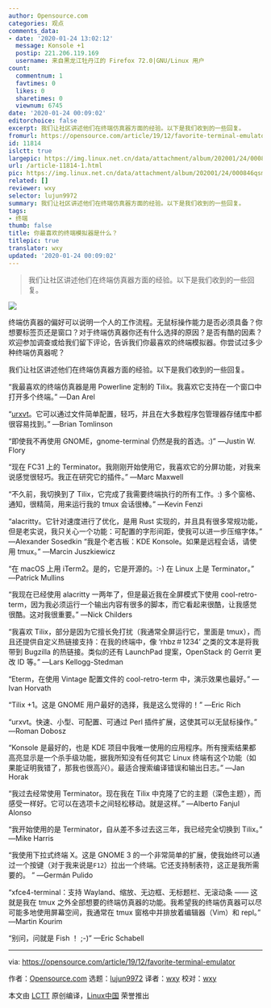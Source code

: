 ```yaml
---
author: Opensource.com
categories: 观点
comments_data:
- date: '2020-01-24 13:02:12'
  message: Konsole +1
  postip: 221.206.119.169
  username: 来自黑龙江牡丹江的 Firefox 72.0|GNU/Linux 用户
count:
  commentnum: 1
  favtimes: 0
  likes: 0
  sharetimes: 0
  viewnum: 6745
date: '2020-01-24 00:09:02'
editorchoice: false
excerpt: 我们让社区讲述他们在终端仿真器方面的经验。以下是我们收到的一些回复。
fromurl: https://opensource.com/article/19/12/favorite-terminal-emulator
id: 11814
islctt: true
largepic: https://img.linux.net.cn/data/attachment/album/202001/24/000846qsmpz7s7spig77qg.jpg
url: /article-11814-1.html
pic: https://img.linux.net.cn/data/attachment/album/202001/24/000846qsmpz7s7spig77qg.jpg.thumb.jpg
related: []
reviewer: wxy
selector: lujun9972
summary: 我们让社区讲述他们在终端仿真器方面的经验。以下是我们收到的一些回复。
tags:
- 终端
thumb: false
title: 你最喜欢的终端模拟器是什么？
titlepic: true
translator: wxy
updated: '2020-01-24 00:09:02'
---
```



> 
> 我们让社区讲述他们在终端仿真器方面的经验。以下是我们收到的一些回复。
> 
> 
> 


![](/data/attachment/album/202001/24/000846qsmpz7s7spig77qg.jpg)


终端仿真器的偏好可以说明一个人的工作流程。无鼠标操作能力是否必须具备？你想要标签页还是窗口？对于终端仿真器你还有什么选择的原因？是否有酷的因素？欢迎参加调查或给我们留下评论，告诉我们你最喜欢的终端模拟器。你尝试过多少种终端仿真器呢？


我们让社区讲述他们在终端仿真器方面的经验。以下是我们收到的一些回复。


“我最喜欢的终端仿真器是用 Powerline 定制的 Tilix。我喜欢它支持在一个窗口中打开多个终端。” —Dan Arel


“[urxvt](https://opensource.com/article/19/10/why-use-rxvt-terminal)。它可以通过文件简单配置，轻巧，并且在大多数程序包管理器存储库中都很容易找到。” —Brian Tomlinson


“即使我不再使用 GNOME，gnome-terminal 仍然是我的首选。:)” —Justin W. Flory


“现在 FC31 上的 Terminator。我刚刚开始使用它，我喜欢它的分屏功能，对我来说感觉很轻巧。我正在研究它的插件。” —Marc Maxwell


“不久前，我切换到了 Tilix，它完成了我需要终端执行的所有工作。:) 多个窗格、通知，很精简，用来运行我的 tmux 会话很棒。” —Kevin Fenzi


“alacritty。它针对速度进行了优化，是用 Rust 实现的，并且具有很多常规功能，但是老实说，我只关心一个功能：可配置的字形间距，使我可以进一步压缩字体。” —Alexander Sosedkin “我是个老古板：KDE Konsole。如果是远程会话，请使用 tmux。” —Marcin Juszkiewicz


“在 macOS 上用 iTerm2。是的，它是开源的。:-) 在 Linux 上是 Terminator。” —Patrick Mullins


“我现在已经使用 alacritty 一两年了，但是最近我在全屏模式下使用 cool-retro-term，因为我必须运行一个输出内容有很多的脚本，而它看起来很酷，让我感觉很酷。这对我很重要。” —Nick Childers


“我喜欢 Tilix，部分是因为它擅长免打扰（我通常全屏运行它，里面是 tmux），而且还提供自定义热链接支持：在我的终端中，像 ‘rhbz＃1234’ 之类的文本是将我带到 Bugzilla 的热链接。类似的还有 LaunchPad 提案，OpenStack 的 Gerrit 更改 ID 等。” —Lars Kellogg-Stedman


“Eterm，在使用 Vintage 配置文件的 cool-retro-term 中，演示效果也最好。” —Ivan Horvath


“Tilix +1。这是 GNOME 用户最好的选择，我是这么觉得的！” —Eric Rich


“urxvt。快速、小型、可配置、可通过 Perl 插件扩展，这使其可以无鼠标操作。” —Roman Dobosz 


“Konsole 是最好的，也是 KDE 项目中我唯一使用的应用程序。所有搜索结果都高亮显示是一个杀手级功能，据我所知没有任何其它 Linux 终端有这个功能（如果能证明我错了，那我也很高兴）。最适合搜索编译错误和输出日志。” —Jan Horak


“我过去经常使用 Terminator。现在我在 Tilix 中克隆了它的主题（深色主题），而感受一样好。它可以在选项卡之间轻松移动。就是这样。” —Alberto Fanjul Alonso


“我开始使用的是 Terminator，自从差不多过去这三年，我已经完全切换到 Tilix。” —Mike Harris


“我使用下拉式终端 X。这是 GNOME 3 的一个非常简单的扩展，使我始终可以通过一个按键（对于我来说是`F12`）拉出一个终端。它还支持制表符，这正是我所需要的。 ” —Germán Pulido


“xfce4-terminal：支持 Wayland、缩放、无边框、无标题栏、无滚动条 —— 这就是我在 tmux 之外全部想要的终端仿真器的功能。我希望我的终端仿真器可以尽可能多地使用屏幕空间，我通常在 tmux 窗格中并排放着编辑器（Vim）和 repl。” —Martin Kourim


“别问，问就是 Fish ！ ;-)” —Eric Schabell




---


via: <https://opensource.com/article/19/12/favorite-terminal-emulator>


作者：[Opensource.com](https://opensource.com/users/admin) 选题：[lujun9972](https://github.com/lujun9972) 译者：[wxy](https://github.com/wxy) 校对：[wxy](https://github.com/wxy)


本文由 [LCTT](https://github.com/LCTT/TranslateProject) 原创编译，[Linux中国](https://linux.cn/) 荣誉推出